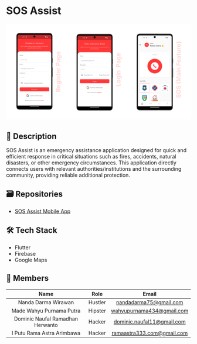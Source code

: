 # SOS Assist

<img src="https://github.com/SOS-Assist/.github/blob/main/profile/assets/app-mockup.jpg">

## 📖 Description
SOS Assist is an emergency assistance application designed for quick and efficient response
in critical situations such as fires, accidents, natural disasters, or other emergency
circumstances. This application directly connects users with relevant authorities/institutions
and the surrounding community, providing reliable additional protection.

## 🗃️ Repositories
- [SOS Assist Mobile App](https://github.com/SOS-Assist/mobile-app)

## 🛠️ Tech Stack
- Flutter
- Firebase
- Google Maps

## 🙋‍ Members
Name                                  | Role                | Email                                                  |
:-------------------------------------: |:-----------------:  | :-----------------------------------------------------: |
Nanda Darma Wirawan | Hustler | nandadarma75@gmail.com
Made Wahyu Purnama Putra | Hipster | wahyupurnama434@gmail.com
Dominic Naufal Ramadhan Herwanto | Hacker | dominic.naufal11@gmail.com
I Putu Rama Astra Arimbawa | Hacker | ramaastra333.com@gmail.com
